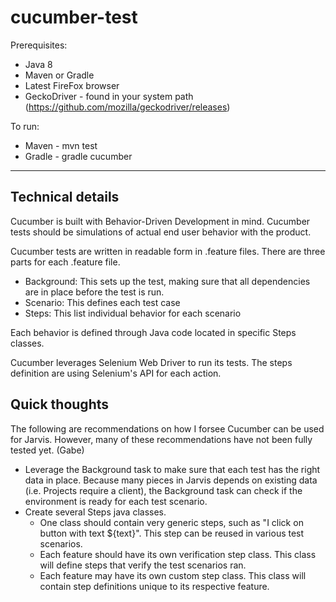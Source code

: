 # cucumber-test

Prerequisites:
* Java 8
* Maven or Gradle
* Latest FireFox browser
* GeckoDriver - found in your system path (https://github.com/mozilla/geckodriver/releases)

To run:
* Maven - mvn test
* Gradle - gradle cucumber

* * *
## Technical details

Cucumber is built with Behavior-Driven Development in mind. Cucumber tests should be simulations of actual end user behavior with the product.

Cucumber tests are written in readable form in .feature files. There are three parts for each .feature file.
* Background: This sets up the test, making sure that all dependencies are in place before the test is run.
* Scenario: This defines each test case
* Steps: This list individual behavior for each scenario

Each behavior is defined through Java code located in specific Steps classes.

Cucumber leverages Selenium Web Driver to run its tests. The steps definition are using Selenium's API for each action.

## Quick thoughts
The following are recommendations on how I forsee Cucumber can be used for Jarvis. However, many of these recommendations have not been fully tested yet. (Gabe)

* Leverage the Background task to make sure that each test has the right data in place. Because many pieces in Jarvis depends on existing data (i.e. Projects require a client), the Background task can check if the environment is ready for each test scenario.
* Create several Steps java classes. 
  * One class should contain very generic steps, such as "I click on button with text ${text}". This step can be reused in various test scenarios.
  * Each feature should have its own verification step class. This class will define steps that verify the test scenarios ran.
  * Each feature may have its own custom step class. This class will contain step definitions unique to its respective feature.
